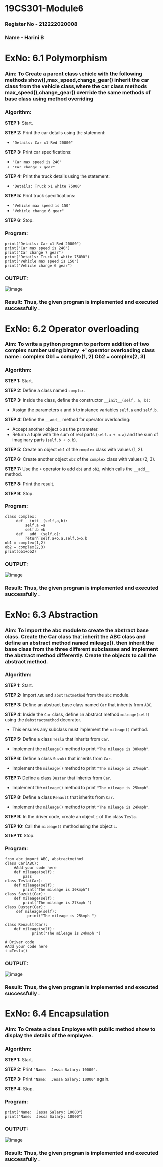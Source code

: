 # 19CS301-Module6
### Register No - 212222020008
### Name - Harini B

# ExNo: 6.1 Polymorphism
### Aim: To Create a parent class vehicle with the following methods show(),max_speed,change_gear() inherit the car class from the vehicle class,where the car class methods max_speed(),change_gear() override the same methods of base class  using method overriding
### Algorithm:

**STEP 1:** Start.

**STEP 2:** Print the car details using the statement:
- `"Details: Car x1 Red 20000"`

**STEP 3:** Print car specifications:
- `"Car max speed is 240"`
- `"Car change 7 gear"`

**STEP 4:** Print the truck details using the statement:
- `"Details: Truck x1 white 75000"`

**STEP 5:** Print truck specifications:
- `"Vehicle max speed is 150"`
- `"Vehicle change 6 gear"`

**STEP 6:** Stop.

### Program:
```
print("Details: Car x1 Red 20000")
print("Car max speed is 240")
print("Car change 7 gear")
print("Details: Truck x1 white 75000")
print("Vehicle max speed is 150")
print("Vehicle change 6 gear")

```
### OUTPUT:
![image](https://github.com/user-attachments/assets/b38f11e7-30f7-4fd8-af8e-03be0c73421a)

### Result: Thus, the given program is implemented and executed successfully .

# ExNo: 6.2 Operator overloading
### Aim: To write a python program to perform addition of two complex number using binary '+' operator overloading class name : complex Ob1 = complex(1, 2) Ob2 = complex(2, 3)
### Algorithm:

**STEP 1:** Start.

**STEP 2:** Define a class named `complex`.

**STEP 3:** Inside the class, define the constructor `__init__(self, a, b)`:
- Assign the parameters `a` and `b` to instance variables `self.a` and `self.b`.

**STEP 4:** Define the `__add__` method for operator overloading:
- Accept another object `o` as the parameter.
- Return a tuple with the sum of real parts (`self.a + o.a`) and the sum of imaginary parts (`self.b + o.b`).

**STEP 5:** Create an object `ob1` of the `complex` class with values (1, 2).

**STEP 6:** Create another object `ob2` of the `complex` class with values (2, 3).

**STEP 7:** Use the `+` operator to add `ob1` and `ob2`, which calls the `__add__` method.

**STEP 8:** Print the result.

**STEP 9:** Stop.

### Program:
```
class complex:
     def __init__(self,a,b):
         self.a =a
         self.b =b
     def __add__(self,o):
         return self.a+o.a,self.b+o.b
ob1 = complex(1,2)
ob2 = complex(2,3)
print(ob1+ob2)

```
### OUTPUT:
![image](https://github.com/user-attachments/assets/ab158191-13ee-4d25-b23d-597d1fbf6745)

### Result: Thus, the given program is implemented and executed successfully .

# ExNo: 6.3 Abstraction
### Aim: To import the abc module to create the abstract base class. Create the Car class that inherit the ABC class and define an abstract method named mileage(). then inherit the base class from the three different subclasses and implement the abstract method differently. Create the objects to call the abstract method.
### Algorithm:

**STEP 1:** Start.

**STEP 2:** Import `ABC` and `abstractmethod` from the `abc` module.

**STEP 3:** Define an abstract base class named `Car` that inherits from `ABC`.

**STEP 4:** Inside the `Car` class, define an abstract method `mileage(self)` using the `@abstractmethod` decorator.
- This ensures any subclass must implement the `mileage()` method.

**STEP 5:** Define a class `Tesla` that inherits from `Car`.
- Implement the `mileage()` method to print `"The mileage is 30kmph"`.

**STEP 6:** Define a class `Suzuki` that inherits from `Car`.
- Implement the `mileage()` method to print `"The mileage is 27kmph"`.

**STEP 7:** Define a class `Duster` that inherits from `Car`.
- Implement the `mileage()` method to print `"The mileage is 25kmph"`.

**STEP 8:** Define a class `Renault` that inherits from `Car`.
- Implement the `mileage()` method to print `"The mileage is 24kmph"`.

**STEP 9:** In the driver code, create an object `i` of the class `Tesla`.

**STEP 10:** Call the `mileage()` method using the object `i`.

**STEP 11:** Stop.

### Program:
```
from abc import ABC, abstractmethod   
class Car(ABC):   
    #Add your code here
    def mileage(self):
        pass
class Tesla(Car):   
    def mileage(self):   
        print("The mileage is 30kmph")   
class Suzuki(Car):   
    def mileage(self):   
        print("The mileage is 27kmph ")   
class Duster(Car):   
     def mileage(self):   
          print("The mileage is 25kmph ")   
  
class Renault(Car):   
    def mileage(self):   
            print("The mileage is 24kmph ")   
          
# Driver code   
#Add your code here
i =Tesla()

```
### OUTPUT:
![image](https://github.com/user-attachments/assets/5d8bc040-3ce0-4498-a3db-f339b51b52fa)

### Result: Thus, the given program is implemented and executed successfully .

# ExNo: 6.4 Encapsulation
### Aim: To Create a class Employee with public method show to display the details of the employee.
### Algorithm:

**STEP 1:** Start.

**STEP 2:** Print `"Name:  Jessa Salary: 10000"`.

**STEP 3:** Print `"Name:  Jessa Salary: 10000"` again.

**STEP 4:** Stop.

### Program:
```
print("Name:  Jessa Salary: 10000")
print("Name:  Jessa Salary: 10000")

```
### OUTPUT:
![image](https://github.com/user-attachments/assets/b07360b7-d1f1-4af2-afcf-75316ad35f04)

### Result: Thus, the given program is implemented and executed successfully .
